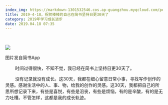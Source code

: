 ```yaml
---
index_img: https://markdown-1301532546.cos.ap-guangzhou.myqcloud.com/peipei_blog/20210921144635.jpeg
title: 2019-4-18，祝贺棒棒的自己在简书坚持日更30天了
category: 2019年学习成长进步
date: 2019.04.18 07:35
---
```


     

![](https://markdown-1301532546.cos.ap-guangzhou.myqcloud.com/peipei_blog/20210921144635.jpeg)  

图片发自简书App

        时间过得很快，不知不觉，我已经在简书上坚持日更30天了。

        没有记录就没有成长。这30天，我都在细心留意日常小事，寻找写作创作的灵感。感谢生活中的人、事、物，给我的创作的灵感。这30天，我都把自己的所思所想记录下来，有些是喜悦，有些是沮丧，有些是烦恼，有的是辛酸，有的是无力吐槽。不管怎样，这都是我的成长轨迹。